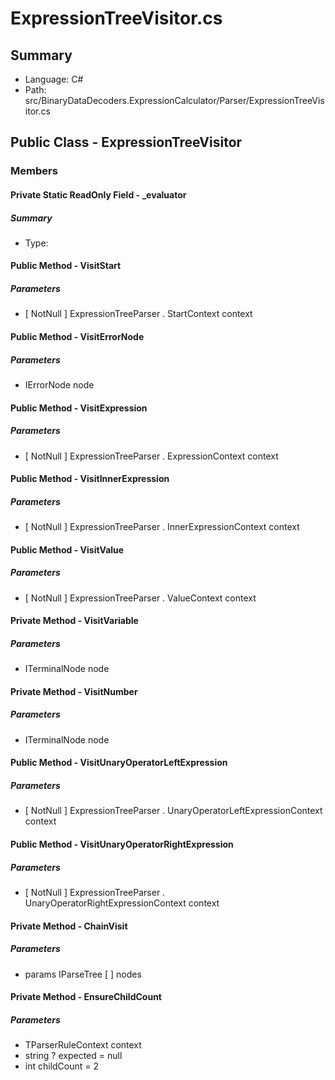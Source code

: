 ﻿# ExpressionTreeVisitor.cs

## Summary

* Language: C#
* Path: src/BinaryDataDecoders.ExpressionCalculator/Parser/ExpressionTreeVisitor.cs

## Public Class - ExpressionTreeVisitor

### Members

#### Private Static ReadOnly Field - _evaluator

##### Summary

 * Type: 

#### Public Method - VisitStart

#####  Parameters

 - [ NotNull ] ExpressionTreeParser . StartContext context 

#### Public Method - VisitErrorNode

#####  Parameters

 - IErrorNode node 

#### Public Method - VisitExpression

#####  Parameters

 - [ NotNull ] ExpressionTreeParser . ExpressionContext context 

#### Public Method - VisitInnerExpression

#####  Parameters

 - [ NotNull ] ExpressionTreeParser . InnerExpressionContext context 

#### Public Method - VisitValue

#####  Parameters

 - [ NotNull ] ExpressionTreeParser . ValueContext context 

#### Private Method - VisitVariable

#####  Parameters

 - ITerminalNode node 

#### Private Method - VisitNumber

#####  Parameters

 - ITerminalNode node 

#### Public Method - VisitUnaryOperatorLeftExpression

#####  Parameters

 - [ NotNull ] ExpressionTreeParser . UnaryOperatorLeftExpressionContext context 

#### Public Method - VisitUnaryOperatorRightExpression

#####  Parameters

 - [ NotNull ] ExpressionTreeParser . UnaryOperatorRightExpressionContext context 

#### Private Method - ChainVisit

#####  Parameters

 - params IParseTree [  ] nodes 

#### Private Method - EnsureChildCount

#####  Parameters

 - TParserRuleContext context 
 - string ? expected = null 
 - int childCount = 2 

